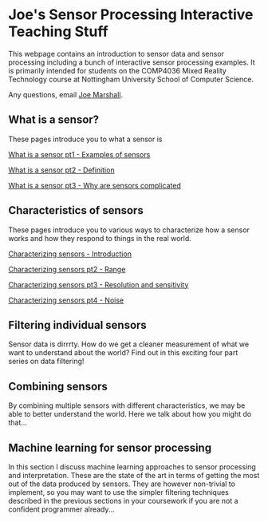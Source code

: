 # Joe's Sensor Processing Interactive Teaching Stuff

This webpage contains an introduction to sensor data and sensor processing including a bunch of interactive sensor processing examples. It is primarily intended for students on the COMP4036 Mixed Reality Technology course at Nottingham University School of Computer Science. 

Any questions, email [Joe Marshall](mailto:joe.marshall@nottingham.ac.uk).

## What is a sensor?
These pages introduce you to what a sensor is

[What is a sensor pt1 - Examples of sensors](what_is_a_sensor.md)

[What is a sensor pt2 - Definition](what_is_a_sensor2.md)

[What is a sensor pt3 - Why are sensors complicated](what_is_a_sensor3.md)

## Characteristics of sensors
These pages introduce you to various ways to characterize how a sensor works and how they respond to things in the real world. 

[Characterizing sensors - Introduction](characterizing_sensors.md)

[Characterizing sensors pt2 - Range ]()


[Characterizing sensors pt3 - Resolution and sensitivity]()

[Characterizing sensors pt4 - Noise]()


## Filtering individual sensors
Sensor data is dirrrty. How do we get a cleaner measurement of what we want to understand about the world? Find out in this exciting four part series on data filtering!

## Combining sensors
By combining multiple sensors with different characteristics, we may be able to better understand the world. Here we talk about how you might do that...

## Machine learning for sensor processing
In this section I discuss machine learning approaches to sensor processing and interpretation. These are the state of the art in terms of getting the most out of the data produced by sensors. They are however non-trivial to implement, so you may want to use the simpler filtering techniques described in the previous sections in your coursework if you are not a confident programmer already...

